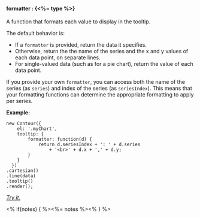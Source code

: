 #### **formatter** : {<%= type %>}

A function that formats each value to display in the tooltip.

The default behavior is:

* If a `formatter` is provided, return the data it specifies.
* Otherwise, return the the name of the series and the x and y values of each data point, on separate lines.
* For single-valued data (such as for a pie chart), return the value of each data point.

If you provide your own `formatter`, you can access both the name of the series (as `series`) and index of the series (as `seriesIndex`). This means that your formatting functions can determine the appropriate formatting to apply per series.

**Example:**

    new Contour({
        el: '.myChart',
        tooltip: {
        	formatter: function(d) { 
        		return d.seriesIndex + ': ' + d.series 
        			+ '<br>' + d.x + ',' + d.y; 
        	}
        }
      })
    .cartesian()
    .line(data)
    .tooltip()
    .render();

*[Try it.](<%= jsFiddleLink %>)*

<% if(notes) { %><%= notes %><% } %>


